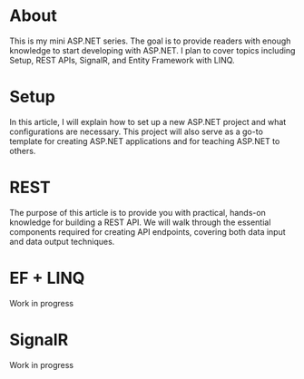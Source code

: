 # About
This is my mini ASP.NET series. The goal is to provide readers with enough knowledge to start developing with ASP.NET. I plan to cover topics including Setup, REST APIs, SignalR, and Entity Framework with LINQ.
# Setup
In this article, I will explain how to set up a new ASP.NET project and what configurations are necessary. This project will also serve as a go-to template for creating ASP.NET applications and for teaching ASP.NET to others.
# REST
The purpose of this article is to provide you with practical, hands-on knowledge for building a REST API.
We will walk through the essential components required for creating API endpoints, covering both data input and data output techniques.
# EF + LINQ
Work in progress
# SignalR
Work in progress